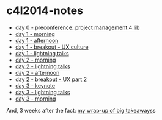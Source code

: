 c4l2014-notes
=============

 - [day 0 - preconference: project management 4 lib](pm4lib.md)
 - [day 1 - morning](day1-morning.md)
 - [day 1 - afternoon](day1-afternoon.md)
 - [day 1 - breakout - UX culture](day1-breakout.md)
 - [day 1 - lightning talks](day1-lightningtalks.md)
 - [day 2 - morning](day2-morning.md)
 - [day 2 - lightning talks](day2-lightningtalks.md)
 - [day 2 - afternoon](day2-afternoon.md)
 - [day 2 - breakout - UX part 2](day2-breakout.md)
 - [day 3 - keynote](day3-keynote.md)
 - [day 3 - lightning talks](day3-lightningtalks.md)
 - [day 3 - morning](day3-morning.md)

 And, 3 weeks after the fact: [my wrap-up of big takeaways](wrapup.md)s